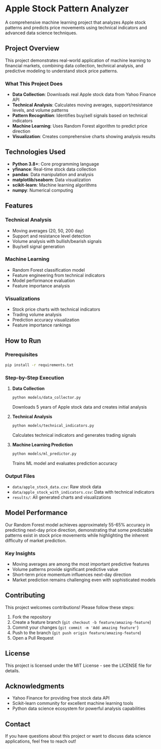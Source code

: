 # Apple Stock Pattern Analyzer

A comprehensive machine learning project that analyzes Apple stock patterns and predicts price movements using technical indicators and advanced data science techniques.

## Project Overview

This project demonstrates real-world application of machine learning to financial markets, combining data collection, technical analysis, and predictive modeling to understand stock price patterns.

### What This Project Does

- **Data Collection**: Downloads real Apple stock data from Yahoo Finance API
- **Technical Analysis**: Calculates moving averages, support/resistance levels, and volume patterns
- **Pattern Recognition**: Identifies buy/sell signals based on technical indicators
- **Machine Learning**: Uses Random Forest algorithm to predict price direction
- **Visualization**: Creates comprehensive charts showing analysis results

## Technologies Used

- **Python 3.8+**: Core programming language
- **yfinance**: Real-time stock data collection
- **pandas**: Data manipulation and analysis
- **matplotlib/seaborn**: Data visualization
- **scikit-learn**: Machine learning algorithms
- **numpy**: Numerical computing

## Features

### Technical Analysis
- Moving averages (20, 50, 200 day)
- Support and resistance level detection
- Volume analysis with bullish/bearish signals
- Buy/sell signal generation

### Machine Learning
- Random Forest classification model
- Feature engineering from technical indicators
- Model performance evaluation
- Feature importance analysis

### Visualizations
- Stock price charts with technical indicators
- Trading volume analysis
- Prediction accuracy visualization
- Feature importance rankings

## How to Run

### Prerequisites
```bash
pip install -r requirements.txt
```

### Step-by-Step Execution

1. **Data Collection**
   ```bash
   python models/data_collector.py
   ```
   Downloads 5 years of Apple stock data and creates initial analysis

2. **Technical Analysis**
   ```bash
   python models/technical_indicators.py
   ```
   Calculates technical indicators and generates trading signals

3. **Machine Learning Prediction**
   ```bash
   python models/ml_predictor.py
   ```
   Trains ML model and evaluates prediction accuracy

### Output Files
- `data/apple_stock_data.csv`: Raw stock data
- `data/apple_stock_with_indicators.csv`: Data with technical indicators
- `results/`: All generated charts and visualizations

## Model Performance

Our Random Forest model achieves approximately 55-65% accuracy in predicting next-day price direction, demonstrating that some predictable patterns exist in stock price movements while highlighting the inherent difficulty of market prediction.

### Key Insights
- Moving averages are among the most important predictive features
- Volume patterns provide significant predictive value
- Short-term price momentum influences next-day direction
- Market prediction remains challenging even with sophisticated models


## Contributing

This project welcomes contributions! Please follow these steps:

1. Fork the repository
2. Create a feature branch (`git checkout -b feature/amazing-feature`)
3. Commit your changes (`git commit -m 'Add amazing feature'`)
4. Push to the branch (`git push origin feature/amazing-feature`)
5. Open a Pull Request

## License

This project is licensed under the MIT License - see the LICENSE file for details.

## Acknowledgments

- Yahoo Finance for providing free stock data API
- Scikit-learn community for excellent machine learning tools
- Python data science ecosystem for powerful analysis capabilities

## Contact

If you have questions about this project or want to discuss data science applications, feel free to reach out!


